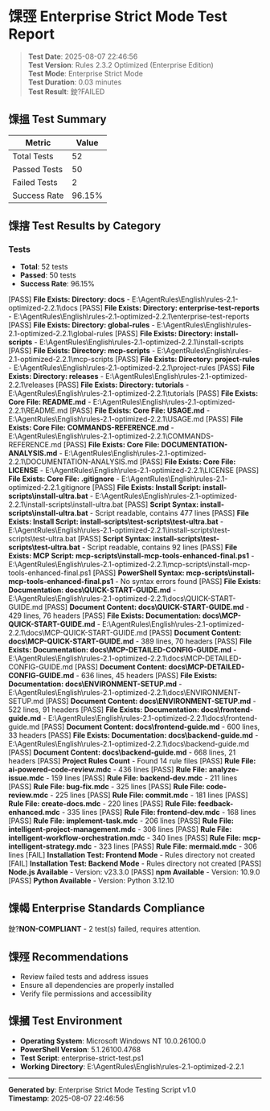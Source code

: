 ﻿# 馃弳 Enterprise Strict Mode Test Report

> **Test Date**: 2025-08-07 22:46:56  
> **Test Version**: Rules 2.3.2 Optimized (Enterprise Edition)  
> **Test Mode**: Enterprise Strict Mode  
> **Test Duration**: 0.03 minutes  
> **Test Result**: 鉂?FAILED  

## 馃搵 Test Summary

| Metric | Value |
|--------|-------|
| Total Tests | 52 |
| Passed Tests | 50 |
| Failed Tests | 2 |
| Success Rate | 96.15% |

## 馃搳 Test Results by Category

###  Tests

- **Total**: 52 tests
- **Passed**: 50 tests
- **Success Rate**: 96.15%

[PASS] **File Exists: Directory: docs** - E:\AgentRules\English\rules-2.1-optimized-2.2.1\docs
[PASS] **File Exists: Directory: enterprise-test-reports** - E:\AgentRules\English\rules-2.1-optimized-2.2.1\enterprise-test-reports
[PASS] **File Exists: Directory: global-rules** - E:\AgentRules\English\rules-2.1-optimized-2.2.1\global-rules
[PASS] **File Exists: Directory: install-scripts** - E:\AgentRules\English\rules-2.1-optimized-2.2.1\install-scripts
[PASS] **File Exists: Directory: mcp-scripts** - E:\AgentRules\English\rules-2.1-optimized-2.2.1\mcp-scripts
[PASS] **File Exists: Directory: project-rules** - E:\AgentRules\English\rules-2.1-optimized-2.2.1\project-rules
[PASS] **File Exists: Directory: releases** - E:\AgentRules\English\rules-2.1-optimized-2.2.1\releases
[PASS] **File Exists: Directory: tutorials** - E:\AgentRules\English\rules-2.1-optimized-2.2.1\tutorials
[PASS] **File Exists: Core File: README.md** - E:\AgentRules\English\rules-2.1-optimized-2.2.1\README.md
[PASS] **File Exists: Core File: USAGE.md** - E:\AgentRules\English\rules-2.1-optimized-2.2.1\USAGE.md
[PASS] **File Exists: Core File: COMMANDS-REFERENCE.md** - E:\AgentRules\English\rules-2.1-optimized-2.2.1\COMMANDS-REFERENCE.md
[PASS] **File Exists: Core File: DOCUMENTATION-ANALYSIS.md** - E:\AgentRules\English\rules-2.1-optimized-2.2.1\DOCUMENTATION-ANALYSIS.md
[PASS] **File Exists: Core File: LICENSE** - E:\AgentRules\English\rules-2.1-optimized-2.2.1\LICENSE
[PASS] **File Exists: Core File: .gitignore** - E:\AgentRules\English\rules-2.1-optimized-2.2.1\.gitignore
[PASS] **File Exists: Install Script: install-scripts\install-ultra.bat** - E:\AgentRules\English\rules-2.1-optimized-2.2.1\install-scripts\install-ultra.bat
[PASS] **Script Syntax: install-scripts\install-ultra.bat** - Script readable, contains 477 lines
[PASS] **File Exists: Install Script: install-scripts\test-scripts\test-ultra.bat** - E:\AgentRules\English\rules-2.1-optimized-2.2.1\install-scripts\test-scripts\test-ultra.bat
[PASS] **Script Syntax: install-scripts\test-scripts\test-ultra.bat** - Script readable, contains 92 lines
[PASS] **File Exists: MCP Script: mcp-scripts\install-mcp-tools-enhanced-final.ps1** - E:\AgentRules\English\rules-2.1-optimized-2.2.1\mcp-scripts\install-mcp-tools-enhanced-final.ps1
[PASS] **PowerShell Syntax: mcp-scripts\install-mcp-tools-enhanced-final.ps1** - No syntax errors found
[PASS] **File Exists: Documentation: docs\QUICK-START-GUIDE.md** - E:\AgentRules\English\rules-2.1-optimized-2.2.1\docs\QUICK-START-GUIDE.md
[PASS] **Document Content: docs\QUICK-START-GUIDE.md** - 429 lines, 76 headers
[PASS] **File Exists: Documentation: docs\MCP-QUICK-START-GUIDE.md** - E:\AgentRules\English\rules-2.1-optimized-2.2.1\docs\MCP-QUICK-START-GUIDE.md
[PASS] **Document Content: docs\MCP-QUICK-START-GUIDE.md** - 389 lines, 70 headers
[PASS] **File Exists: Documentation: docs\MCP-DETAILED-CONFIG-GUIDE.md** - E:\AgentRules\English\rules-2.1-optimized-2.2.1\docs\MCP-DETAILED-CONFIG-GUIDE.md
[PASS] **Document Content: docs\MCP-DETAILED-CONFIG-GUIDE.md** - 636 lines, 45 headers
[PASS] **File Exists: Documentation: docs\ENVIRONMENT-SETUP.md** - E:\AgentRules\English\rules-2.1-optimized-2.2.1\docs\ENVIRONMENT-SETUP.md
[PASS] **Document Content: docs\ENVIRONMENT-SETUP.md** - 522 lines, 91 headers
[PASS] **File Exists: Documentation: docs\frontend-guide.md** - E:\AgentRules\English\rules-2.1-optimized-2.2.1\docs\frontend-guide.md
[PASS] **Document Content: docs\frontend-guide.md** - 600 lines, 33 headers
[PASS] **File Exists: Documentation: docs\backend-guide.md** - E:\AgentRules\English\rules-2.1-optimized-2.2.1\docs\backend-guide.md
[PASS] **Document Content: docs\backend-guide.md** - 668 lines, 21 headers
[PASS] **Project Rules Count** - Found 14 rule files
[PASS] **Rule File: ai-powered-code-review.mdc** - 436 lines
[PASS] **Rule File: analyze-issue.mdc** - 159 lines
[PASS] **Rule File: backend-dev.mdc** - 211 lines
[PASS] **Rule File: bug-fix.mdc** - 325 lines
[PASS] **Rule File: code-review.mdc** - 225 lines
[PASS] **Rule File: commit.mdc** - 181 lines
[PASS] **Rule File: create-docs.mdc** - 220 lines
[PASS] **Rule File: feedback-enhanced.mdc** - 335 lines
[PASS] **Rule File: frontend-dev.mdc** - 168 lines
[PASS] **Rule File: implement-task.mdc** - 206 lines
[PASS] **Rule File: intelligent-project-management.mdc** - 306 lines
[PASS] **Rule File: intelligent-workflow-orchestration.mdc** - 340 lines
[PASS] **Rule File: mcp-intelligent-strategy.mdc** - 323 lines
[PASS] **Rule File: mermaid.mdc** - 306 lines
[FAIL] **Installation Test: Frontend Mode** - Rules directory not created
[FAIL] **Installation Test: Backend Mode** - Rules directory not created
[PASS] **Node.js Available** - Version: v23.3.0
[PASS] **npm Available** - Version: 10.9.0
[PASS] **Python Available** - Version: Python 3.12.10

## 馃幆 Enterprise Standards Compliance

鉂?**NON-COMPLIANT** - 2 test(s) failed, requires attention.

## 馃殌 Recommendations

- Review failed tests and address issues
- Ensure all dependencies are properly installed
- Verify file permissions and accessibility

## 馃摑 Test Environment

- **Operating System**: Microsoft Windows NT 10.0.26100.0
- **PowerShell Version**: 5.1.26100.4768
- **Test Script**: enterprise-strict-test.ps1
- **Working Directory**: E:\AgentRules\English\rules-2.1-optimized-2.2.1

---

**Generated by**: Enterprise Strict Mode Testing Script v1.0  
**Timestamp**: 2025-08-07 22:46:56
